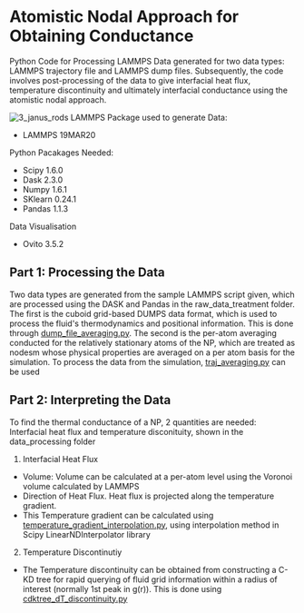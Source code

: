 # Atomistic Nodal Approach for Obtaining Conductance
Python Code for Processing LAMMPS Data generated for two data types: LAMMPS trajectory file and LAMMPS dump files. Subsequently, the code involves post-processing of the data to give interfacial heat flux, temperature discontinuity and ultimately interfacial conductance using the atomistic nodal approach.

![3_janus_rods](https://user-images.githubusercontent.com/40763563/123518175-493d5100-d6d7-11eb-834b-f228ee0ac928.jpg)
LAMMPS Package used to generate Data:
- LAMMPS 19MAR20

Python Pacakages Needed:
- Scipy 1.6.0
- Dask 2.3.0
- Numpy 1.6.1
- SKlearn 0.24.1
- Pandas 1.1.3

Data Visualisation
- Ovito 3.5.2

## Part 1: Processing the Data
Two data types are generated from the sample LAMMPS script given, which are processed using the DASK and Pandas in the raw_data_treatment folder. The first is the cuboid grid-based DUMPS data format, which is used to process the fluid's thermodynamics and positional information. This is done through [dump_file_averaging.py](https://github.com/PanoptoSalad/Atomistic_Nodal_Approach_Conductance/blob/main/raw_data_treatment/dump_file_averaging.py). The second is the per-atom averaging conducted for the relatively stationary atoms of the NP, which are treated as nodesm whose physical properties are averaged on a per atom basis for the simulation. To process the data from the simulation, [traj_averaging.py](https://github.com/PanoptoSalad/Atomistic_Nodal_Approach_Conductance/blob/main/raw_data_treatment/traj_averaging.py) can be used

## Part 2: Interpreting the Data
To find the thermal conductance of a NP, 2 quantities are needed: Interfacial heat flux and temperature disconituity, shown in the data_processing folder

1) Interfacial Heat Flux
- Volume: Volume can be calculated at a per-atom level using the Voronoi volume calculated by LAMMPS
- Direction of Heat Flux. Heat flux is projected along the temperature gradient.
- This Temperature gradient can be calculated using [temperature_gradient_interpolation.py](https://github.com/PanoptoSalad/Atomistic_Nodal_Approach_Conductance/blob/main/data_processing/temperature_gradient_interpolation.py), using interpolation method in Scipy LinearNDInterpolator library

2) Temperature Discontinutiy
- The Temperature discontinuity can be obtained from constructing a C-KD tree for rapid querying of fluid grid information within a radius of interest (normally 1st peak in g(r)). This is done using [cdktree_dT_discontinuity.py](https://github.com/PanoptoSalad/Atomistic_Nodal_Approach_Conductance/blob/main/data_processing/cdktree_dT_discontinuity.py)

